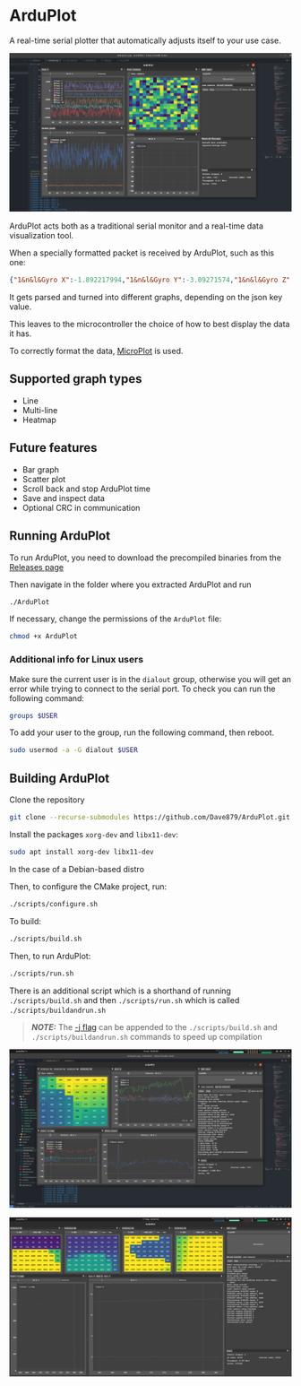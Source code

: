 # ArduPlot

A real-time serial plotter that automatically adjusts itself to your use case.

![ArduPlot v0.2a](img/ArduPlot%20v0.2a_1.png)

ArduPlot acts both as a traditional serial monitor and a real-time data visualization tool.

When a specially formatted packet is received by ArduPlot, such as this one:

``` json
{"1&n&l&Gyro X":-1.892217994,"1&n&l&Gyro Y":-3.09271574,"1&n&l&Gyro Z":-0.000549316,"2&n&l&Front distance (cm)":0,"2&n&l&Front strength":0,"0&n&h&VL53L5LX&8&8&0&1000":[662,653,644,643,639,637,635,595,648,648,633,634,633,632,621,604,652,637,633,634,628,619,593,405,631,637,641,607,622,598,311,283,326,320,327,315,299,290,284,272,276,278,276,282,283,294,314,296,274,272,275,266,277,299,322,302,218,223,207,185,203,231,245,261],"3&n&l&Color: b_comp":0,"3&n&l&Color: c_comp":0,"3&n&l&Color: g_comp":0,"3&n&l&Color: r_comp":0,"0&i":3}
```

It gets parsed and turned into different graphs, depending on the json key value.

This leaves to the microcontroller the choice of how to best display the data it has.

To correctly format the data, [MicroPlot](https://github.com/Dave879/MicroPlot) is used.

## Supported graph types

- Line
- Multi-line
- Heatmap

## Future features

- Bar graph
- Scatter plot
- Scroll back and stop ArduPlot time
- Save and inspect data
- Optional CRC in communication

## Running ArduPlot

To run ArduPlot, you need to download the precompiled binaries from the [Releases page](https://github.com/Dave879/ArduPlot/releases)

Then navigate in the folder where you extracted ArduPlot and run 

``` bash
./ArduPlot
```

If necessary, change the permissions of the `ArduPlot` file:

``` bash
chmod +x ArduPlot
```

### Additional info for Linux users

Make sure the current user is in the `dialout` group, otherwise you will get an error while trying to connect to the serial port. To check you can run the following command:

``` bash
groups $USER
```

To add your user to the group, run the following command, then reboot.

``` bash
sudo usermod -a -G dialout $USER
```

## Building ArduPlot

Clone the repository

``` bash
git clone --recurse-submodules https://github.com/Dave879/ArduPlot.git 
```

Install the packages `xorg-dev` and `libx11-dev`:

``` bash
sudo apt install xorg-dev libx11-dev
```

In the case of a Debian-based distro

Then, to configure the CMake project, run:

``` bash
./scripts/configure.sh
```

To build:

``` bash
./scripts/build.sh
```

Then, to run ArduPlot:

``` bash
./scripts/run.sh
```

There is an additional script which is a shorthand of running `./scripts/build.sh` and then `./scripts/run.sh` which is called `./scripts/buildandrun.sh`

> **_NOTE:_** The [-j flag](https://cmake.org/cmake/help/latest/manual/cmake.1.html#build-a-project) can be appended to the `./scripts/build.sh` and `./scripts/buildandrun.sh` commands to speed up compilation


![ArduPlot v0.3a](img/ArduPlot%20v0.3a_1.png)

![ArduPlot v0.1a](img/ArduPlot%20v0.1a_1.png)
